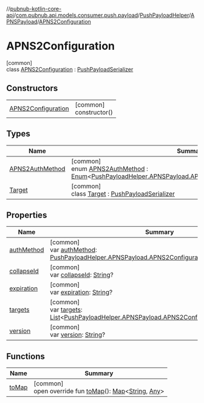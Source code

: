 //[pubnub-kotlin-core-api](../../../../../index.md)/[com.pubnub.api.models.consumer.push.payload](../../../index.md)/[PushPayloadHelper](../../index.md)/[APNSPayload](../index.md)/[APNS2Configuration](index.md)

# APNS2Configuration

[common]\
class [APNS2Configuration](index.md) : [PushPayloadSerializer](../../../-push-payload-serializer/index.md)

## Constructors

| | |
|---|---|
| [APNS2Configuration](-a-p-n-s2-configuration.md) | [common]<br>constructor() |

## Types

| Name | Summary |
|---|---|
| [APNS2AuthMethod](-a-p-n-s2-auth-method/index.md) | [common]<br>enum [APNS2AuthMethod](-a-p-n-s2-auth-method/index.md) : [Enum](https://kotlinlang.org/api/latest/jvm/stdlib/kotlin-stdlib/kotlin/-enum/index.html)&lt;[PushPayloadHelper.APNSPayload.APNS2Configuration.APNS2AuthMethod](-a-p-n-s2-auth-method/index.md)&gt; |
| [Target](-target/index.md) | [common]<br>class [Target](-target/index.md) : [PushPayloadSerializer](../../../-push-payload-serializer/index.md) |

## Properties

| Name | Summary |
|---|---|
| [authMethod](auth-method.md) | [common]<br>var [authMethod](auth-method.md): [PushPayloadHelper.APNSPayload.APNS2Configuration.APNS2AuthMethod](-a-p-n-s2-auth-method/index.md)? |
| [collapseId](collapse-id.md) | [common]<br>var [collapseId](collapse-id.md): [String](https://kotlinlang.org/api/latest/jvm/stdlib/kotlin-stdlib/kotlin/-string/index.html)? |
| [expiration](expiration.md) | [common]<br>var [expiration](expiration.md): [String](https://kotlinlang.org/api/latest/jvm/stdlib/kotlin-stdlib/kotlin/-string/index.html)? |
| [targets](targets.md) | [common]<br>var [targets](targets.md): [List](https://kotlinlang.org/api/latest/jvm/stdlib/kotlin-stdlib/kotlin.collections/-list/index.html)&lt;[PushPayloadHelper.APNSPayload.APNS2Configuration.Target](-target/index.md)&gt;? |
| [version](version.md) | [common]<br>var [version](version.md): [String](https://kotlinlang.org/api/latest/jvm/stdlib/kotlin-stdlib/kotlin/-string/index.html)? |

## Functions

| Name | Summary |
|---|---|
| [toMap](to-map.md) | [common]<br>open override fun [toMap](to-map.md)(): [Map](https://kotlinlang.org/api/latest/jvm/stdlib/kotlin-stdlib/kotlin.collections/-map/index.html)&lt;[String](https://kotlinlang.org/api/latest/jvm/stdlib/kotlin-stdlib/kotlin/-string/index.html), [Any](https://kotlinlang.org/api/latest/jvm/stdlib/kotlin-stdlib/kotlin/-any/index.html)&gt; |
